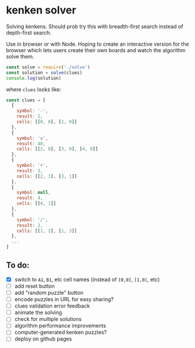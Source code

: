 # kenken solver

Solving kenkens. Should prob try this with breadth-first search instead of
depth-first search.

Use in browser or with Node. Hoping to create an interactive version for the
browser which lets users create their own boards and watch the algorithm solve
them.

```js
const solve = require('./solve')
const solution = solve(clues)
console.log(solution)
```

where `clues` looks like:

```js
const clues = [
  {
    symbol: '-',
    result: 2,
    cells: [[0, 0], [1, 0]]
  },
  {
    symbol: 'x',
    result: 40,
    cells: [[2, 0], [3, 0], [4, 0]]
  },
  {
    symbol: '+',
    result: 3,
    cells: [[2, 1], [3, 1]]
  },
  {
    symbol: null,
    result: 4,
    cells: [[4, 1]]
  },
  {
    symbol: '/',
    result: 2,
    cells: [[1, 2], [1, 3]]
  },
  ...
]
```

## To do:
 - [x] switch to `A1`, `B1`, etc cell names (instead of `[0,0]`, `[1,0]`, etc)
 - [ ] add reset button
 - [ ] add "random puzzle" button
 - [ ] encode puzzles in URL for easy sharing?
 - [ ] clues validation error feedback
 - [ ] animate the solving
 - [ ] check for multiple solutions
 - [ ] algorithm performance improvements
 - [ ] computer-generated kenken puzzles?
 - [ ] deploy on github pages
